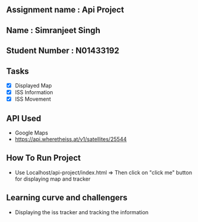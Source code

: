 ## Assignment name : Api Project
## Name : Simranjeet Singh
## Student Number : N01433192

## Tasks
- [x] Displayed Map
- [x] ISS Information
- [x] ISS Movement

## API Used
- Google Maps
- https://api.wheretheiss.at/v1/satellites/25544

## How To Run Project
- Use Localhost/api-project/index.html => Then click on "click me" button for displaying map and tracker

## Learning curve and challengers
- Displaying the iss tracker and tracking the information 

